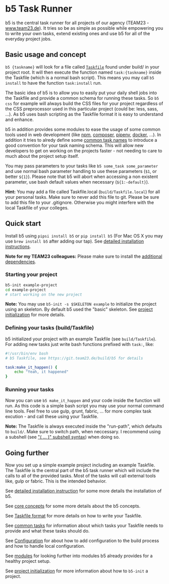 # b5 Task Runner

b5 is the central task runner for all projects of our agency (TEAM23 - www.team23.de). It tries so be as simple
as possible while empowering you to write your own tasks, extend existing ones and use b5 for all of the everyday
project jobs.

## Basic usage and concept

`b5 {taskname}` will look for a file called [`Taskfile`](docs/02_Taskfile_format.md) found under build/ in your project
root. It will then execute the function named `task:{taskname}` inside the Taskfile (which is a normal bash script).
This means you may call `b5 install` to have the function `task:install` run.

The basic idea of b5 is to allow you to easily put your daily shell jobs into the Taskfile and provide a
common schema for running these tasks. So `b5 css` for example will always build the CSS files for your
project regardless of the CSS preprocessor used in this particular project (could be: less, sass, …). As b5
uses bash scripting as the Taskfile format it is easy to understand and enhance.

b5 in addition provides some modules to ease the usage of some common tools used in web development (like
[npm](docs/modules/npm.md), [composer](docs/modules/composer.md), [pipenv](docs/modules/pipenv.md),
[docker](docs/modules/docker.md), …). In addition it tries to alredy define some
[common task names](docs/03_common_tasks.md) to introduce a good convention for your task naming schema. This
will allow new developers to get on working on the projects faster - not needing to care to much about the
project setup itself.

You may pass parameters to your tasks like `b5 some_task some_parameter` and use normal bash parameter handling
to use these parameters (`$1`, or better `${1}`). Please note that b5 will abort when accessing a non existent
parameter, use bash default values when necessary (`${1:-default}`). 

**Hint:** You may add a file called Taskfile.local (`build/Taskfile.local`) for all your personal tasks. Make
sure to never add this file to git. Please be sure to add this file to your .gitignore. Otherwise you might
interfere with the local Taskfile of your colleges.

## Quick start

Install b5 using `pipsi install b5` or `pip install b5` (For Mac OS X you may use `brew install b5` after
adding our tap). See [detailed installation instructions](docs/00_install.md).

**Note for my TEAM23 colleagues:** Please make sure to install the [additional dependencies](docs/00_install.md).

### Starting your project

```bash
b5-init example-project
cd example-project
# start working on the new project
```

**Note:** You may use `b5-init -s $SKELETON example` to initialize the project using an skeleton. By default
b5 used the "basic" skeleton. See [project initialization](docs/06_project_init.md) for more details.

### Defining your tasks (build/Taskfile)

b5 initialized your project with an example Taskfile (see `build/Taskfile`). For adding new tasks just
write bash functions prefixed with `task:`, like:

```bash
#!/usr/bin/env bash
# b5 Taskfile, see https://git.team23.de/build/b5 for details

task:make_it_happen() {
    echo "Yeah, it happened"
}
```

### Running your tasks

Now you can use `b5 make_it_happen` and your code inside the function will run. As this code is a simple
bash script you may use your normal command line tools. Feel free to use gulp, grunt, fabric, … for more
complex task excution - and call these using your Taskfile.

**Note:** The Taskfile is always executed inside the "run-path", which defaults to `build/`. Make
sure to switch path, when neccessary. I recommend using a subshell (see
["( … )" subshell syntax](http://www.gnu.org/software/bash/manual/html_node/Command-Grouping.html)) when
doing so.

## Going further

Now you set up a simple example project including an example Taskfile. The Taskfile is the central part of
the b5 task runner which will include the calls to all of the provided tasks. Most of the tasks will
call external tools like, gulp or fabric. This is the intended behavior.

See [detailed installation instruction](docs/00_install.md) for some more details the installation of b5.

See [core concepts](docs/01_concepts.md) for some more details about the b5 concepts.

See [Taskfile format](docs/02_Taskfile_format.md) for more details on how to write your Taskfile.

See [common tasks](docs/03_common_tasks.md) for information about which tasks your Taskfile needs
to provide and what these tasks should do.

See [Configuration](docs/04_config.md) for about how to add configuration to the build process and how
to handle local configuration.

See [modules](docs/05_modules.md) for looking further into modules b5 already provides for a healthy
project setup.

See [project initialization](docs/06_project_init.md) for more information about how to `b5-init` a project.

